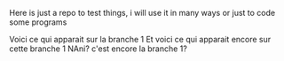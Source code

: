 Here is just a repo to test things, i will use it in many ways or just to code some programs


Voici ce qui apparait sur la branche 1
Et voici ce qui apparait encore sur cette branche 1
NAni? c'est encore la branche 1? 